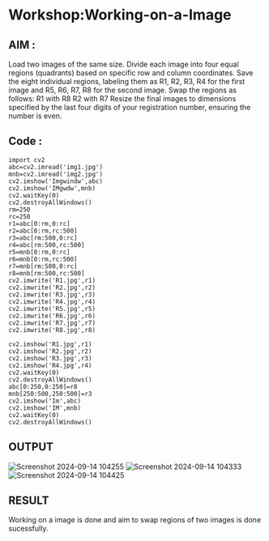 # Workshop:Working-on-a-Image
## AIM :
Load two images of the same size.
Divide each image into four equal regions (quadrants) based on specific row and column coordinates.
Save the eight individual regions, labeling them as R1, R2, R3, R4 for the first image and R5, R6, R7, R8 for the second image.
Swap the regions as follows:
R1 with R8
R2 with R7
Resize the final images to dimensions specified by the last four digits of your registration number, ensuring the number is even.
## Code :

```
import cv2
abc=cv2.imread('img1.jpg')
mnb=cv2.imread('img2.jpg')
cv2.imshow('Imgwindw',abc)
cv2.imshow('IMgwdw',mnb)
cv2.waitKey(0)
cv2.destroyAllWindows()
rm=250
rc=250
r1=abc[0:rm,0:rc]
r2=abc[0:rm,rc:500]
r3=abc[rm:500,0:rc]
r4=abc[rm:500,rc:500]
r5=mnb[0:rm,0:rc]
r6=mnb[0:rm,rc:500]
r7=mnb[rm:500,0:rc]
r8=mnb[rm:500,rc:500]
cv2.imwrite('R1.jpg',r1)
cv2.imwrite('R2.jpg',r2)
cv2.imwrite('R3.jpg',r3)
cv2.imwrite('R4.jpg',r4)
cv2.imwrite('R5.jpg',r5)
cv2.imwrite('R6.jpg',r6)
cv2.imwrite('R7.jpg',r7)
cv2.imwrite('R8.jpg',r8)
```
```
cv2.imshow('R1.jpg',r1)
cv2.imshow('R2.jpg',r2)
cv2.imshow('R3.jpg',r3)
cv2.imshow('R4.jpg',r4)
cv2.waitKey(0)
cv2.destroyAllWindows()
abc[0:250,0:250]=r8
mnb[250:500,250:500]=r3
cv2.imshow('Im',abc)
cv2.imshow('IM',mnb)
cv2.waitKey(0)
cv2.destroyAllWindows()
```
## OUTPUT
![Screenshot 2024-09-14 104255](https://github.com/user-attachments/assets/c0690d94-2d39-451b-8f4a-24062526f941)
![Screenshot 2024-09-14 104333](https://github.com/user-attachments/assets/966a9bb1-3f18-47f8-80ef-665a18acf72f)
![Screenshot 2024-09-14 104425](https://github.com/user-attachments/assets/2b2a3c5c-84ed-4ab1-945f-7cb66a7c920d)
## RESULT
Working on a image is done and aim to swap regions of two images is done sucessfully.

